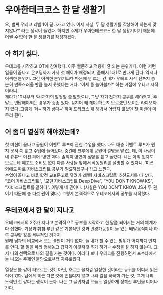 # 우아한테크코스 한 달 생활기

오, 벌써 우테코 레벨 1이 끝나가고 있다. 이제 사실 ‘두 달 생활기를 작성해야 하는게 맞지않나?’ 라는 생각이 들었다. 하지만 주제가 우아한테크코스 한 달 생활기이기 때문에 어쩔 수 없이 한 달 생활기를 작성하겠다.

## 아 하기 싫다.

우테코를 시작하고 OT에 참여했다. 아주 뻘쭘하고 적응이 안 되는 분위기다. 이런 저런 일들이 끝나고 온보딩까지 가서 첫 페어가 배정되고, 줌에서 1대1로 만나게 된다. 역시나 어색한 분위기. 그런 어색한 분위기보다 마음에 안 드는 건 내가 우테코 시작 전까지 충분히 만족스러울 만큼 놀지 못했다는 거다. ‘이제 좀 놀아볼까?’ 하는 시점에 우테코 시작이라니.  
게다가 10시부터 6시까지의 일정일 줄 알았으나, 그냥 자기 전까지 공부를 해야했고, 주말도 반납해야되는 경우가 종종 있다. 심지어 왜 해야 하는지 모르겠던 보이는 라디오까지 있다 .그렇게 ‘아~ 하기 싫다~’ 하며 프리코스 때 해봐서 어렵지 않았던 첫 미션이 마무리 된다.

## 어 좀 더 열심히 해야겠는데?

첫 미션이 끝나고 공원이 이벤트 루프에 관한 수업을 했다. 나도 대충 이벤트 루프가 뭔지 문서 쓱 훑고 수업에 들어갔다. 중간에 크루에게 공원이 설명을 맡겼는데, 이 사람이 내 유튜브 미션 페어 ‘병민’이다. 솔직히 병민의 설명을 듣고 놀랐다. 나는 아직 뭔지도 모르는데 예고도 준비도 없이 다른 사람들 앞에서 작동원리를 설명할 수 있다니. ‘미션 외에도 따로 자바스크립트 공부가 필요하겠구나’라고 느낀다.  
수업이 끝나고 바로 합정 교보문고로 달려가 레벨1 자바스크립트 추천도서를 다 샀다. “코어 자바스크립트”, “모던 자바스크립트 Deep Dive”, “YOU DON’T KNOW KS”, “자바스크립트를 말하다”. 이렇게 네 권이다. (사실은 YOU DON’T KNOW JS가 두 권이기 때문에 총 다섯 권이 맞다.)
그렇게 본격적으로 우테코에서의 공부를 시작했다.

## 우테코에서 한 달이 지나고

우테코에서의 2주가 지나고 본격적으로 공부를 시작하고 한 달쯤 되어서는 거의 체계가 다 잡혔다. 기상과 취침 루틴 같은 기본적인 것과 변경가능성이 늘 있는 배달음식이나 하루 공부량 같은 세부적인 것까지.  
원래 남과의 비교에서 오는 불안이 거의 없다. 늘 내가 할 수 있는 범위가 어디까지 인지를 안다. 할 일을 미리 정해놓고 갑자기 이것저것 추가 하거나 수정을 잘 하지 않는다. 그저 나의 선택으로 나의 길을 가는 것이다. 이러다 보니 우테코를 진행하면서 포수타에서 늘 나오는 주제인 불안으로부터 자유로웠다.

열정은 불 같이 타오르는 것이 아닌, 흐르는 물처럼 일정한 것이라는 글귀를 어디서 읽은 적이 있다. 남에게 혹은 다른 것에 흔들리지 않고 나의 길을 묵묵히 가는 것, 그게 나의 노력인 것 같다는 생각이 든다.
나는 그 글귀처럼 오늘도 일정하게 정해진 루틴을 이어나간다.
